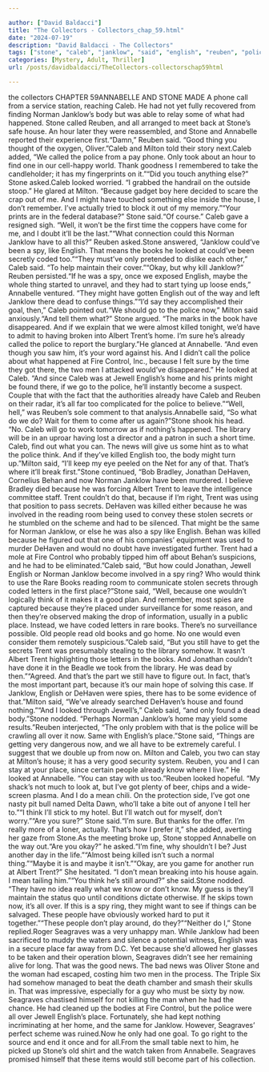 ```yaml
---

author: ["David Baldacci"]
title: "The Collectors - Collectors_chap_59.html"
date: "2024-07-19"
description: "David Baldacci - The Collectors"
tags: ["stone", "caleb", "janklow", "said", "english", "reuben", "police", "trent", "milton", "spy", "norman", "annabelle", "one", "looked", "might", "book", "house", "go", "killed", "home", "would", "think", "dehaven", "place", "seagraves"]
categories: [Mystery, Adult, Thriller]
url: /posts/davidbaldacci/TheCollectors-collectorschap59html

---
```


the collectors
CHAPTER 59ANNABELLE AND STONE MADE A phone call from a service station, reaching Caleb. He had not yet fully recovered from finding Norman Janklow’s body but was able to relay some of what had happened. Stone called Reuben, and all arranged to meet back at Stone’s safe house. An hour later they were reassembled, and Stone and Annabelle reported their experience first.“Damn,” Reuben said. “Good thing you thought of the oxygen, Oliver.”Caleb and Milton told their story next.Caleb added, “We called the police from a pay phone. Only took about an hour to find one in our cell-happy world. Thank goodness I remembered to take the candleholder; it has my fingerprints on it.”“Did you touch anything else?” Stone asked.Caleb looked worried. “I grabbed the handrail on the outside stoop.” He glared at Milton. “Because gadget boy here decided to scare the crap out of me. And I might have touched something else inside the house, I don’t remember. I’ve actually tried to block it out of my memory.”“Your prints are in the federal database?” Stone said.“Of course.” Caleb gave a resigned sigh. “Well, it won’t be the first time the coppers have come for me, and I doubt it’ll be the last.”“What connection could this Norman Janklow have to all this?” Reuben asked.Stone answered, “Janklow could’ve been a spy, like English. That means the books he looked at could’ve been secretly coded too.”“They must’ve only pretended to dislike each other,” Caleb said. “To help maintain their cover.”“Okay, but why kill Janklow?” Reuben persisted.“If he was a spy, once we exposed English, maybe the whole thing started to unravel, and they had to start tying up loose ends,” Annabelle ventured. “They might have gotten English out of the way and left Janklow there dead to confuse things.”“I’d say they accomplished their goal, then,” Caleb pointed out.“We should go to the police now,” Milton said anxiously.“And tell them what?” Stone argued. “The marks in the book have disappeared. And if we explain that we were almost killed tonight, we’d have to admit to having broken into Albert Trent’s home. I’m sure he’s already called the police to report the burglary.”He glanced at Annabelle. “And even though you saw him, it’s your word against his. And I didn’t call the police about what happened at Fire Control, Inc., because I felt sure by the time they got there, the two men I attacked would’ve disappeared.” He looked at Caleb. “And since Caleb was at Jewell English’s home and his prints might be found there, if we go to the police, he’ll instantly become a suspect. Couple that with the fact that the authorities already have Caleb and Reuben on their radar, it’s all far too complicated for the police to believe.”“Well, hell,” was Reuben’s sole comment to that analysis.Annabelle said, “So what do we do? Wait for them to come after us again?”Stone shook his head. “No. Caleb will go to work tomorrow as if nothing’s happened. The library will be in an uproar having lost a director and a patron in such a short time. Caleb, find out what you can. The news will give us some hint as to what the police think. And if they’ve killed English too, the body might turn up.”Milton said, “I’ll keep my eye peeled on the Net for any of that. That’s where it’ll break first.”Stone continued, “Bob Bradley, Jonathan DeHaven, Cornelius Behan and now Norman Janklow have been murdered. I believe Bradley died because he was forcing Albert Trent to leave the intelligence committee staff. Trent couldn’t do that, because if I’m right, Trent was using that position to pass secrets. DeHaven was killed either because he was involved in the reading room being used to convey these stolen secrets or he stumbled on the scheme and had to be silenced. That might be the same for Norman Janklow, or else he was also a spy like English. Behan was killed because he figured out that one of his companies’ equipment was used to murder DeHaven and would no doubt have investigated further. Trent had a mole at Fire Control who probably tipped him off about Behan’s suspicions, and he had to be eliminated.”Caleb said, “But how could Jonathan, Jewell English or Norman Janklow become involved in a spy ring? Who would think to use the Rare Books reading room to communicate stolen secrets through coded letters in the first place?”Stone said, “Well, because one wouldn’t logically think of it makes it a good plan. And remember, most spies are captured because they’re placed under surveillance for some reason, and then they’re observed making the drop of information, usually in a public place. Instead, we have coded letters in rare books. There’s no surveillance possible. Old people read old books and go home. No one would even consider them remotely suspicious.”Caleb said, “But you still have to get the secrets Trent was presumably stealing to the library somehow. It wasn’t Albert Trent highlighting those letters in the books. And Jonathan couldn’t have done it in the Beadle we took from the library. He was dead by then.”“Agreed. And that’s the part we still have to figure out. In fact, that’s the most important part, because it’s our main hope of solving this case. If Janklow, English or DeHaven were spies, there has to be some evidence of that.”Milton said, “We’ve already searched DeHaven’s house and found nothing.”“And I looked through Jewell’s,” Caleb said, “and only found a dead body.”Stone nodded. “Perhaps Norman Janklow’s home may yield some results.”Reuben interjected, “The only problem with that is the police will be crawling all over it now. Same with English’s place.”Stone said, “Things are getting very dangerous now, and we all have to be extremely careful. I suggest that we double up from now on. Milton and Caleb, you two can stay at Milton’s house; it has a very good security system. Reuben, you and I can stay at your place, since certain people already know where I live.” He looked at Annabelle. “You can stay with us too.”Reuben looked hopeful. “My shack’s not much to look at, but I’ve got plenty of beer, chips and a wide-screen plasma. And I do a mean chili. On the protection side, I’ve got one nasty pit bull named Delta Dawn, who’ll take a bite out of anyone I tell her to.”“I think I’ll stick to my hotel. But I’ll watch out for myself, don’t worry.”“Are you sure?” Stone said.“I’m sure. But thanks for the offer. I’m really more of a loner, actually. That’s how I prefer it,” she added, averting her gaze from Stone.As the meeting broke up, Stone stopped Annabelle on the way out.“Are you okay?” he asked.“I’m fine, why shouldn’t I be? Just another day in the life.”“Almost being killed isn’t such a normal thing.”“Maybe it is and maybe it isn’t.”“Okay, are you game for another run at Albert Trent?” She hesitated. “I don’t mean breaking into his house again. I mean tailing him.”“You think he’s still around?” she said.Stone nodded. “They have no idea really what we know or don’t know. My guess is they’ll maintain the status quo until conditions dictate otherwise. If he skips town now, it’s all over. If this is a spy ring, they might want to see if things can be salvaged. These people have obviously worked hard to put it together.”“These people don’t play around, do they?”“Neither do I,” Stone replied.Roger Seagraves was a very unhappy man. While Janklow had been sacrificed to muddy the waters and silence a potential witness, English was in a secure place far away from D.C. Yet because she’d allowed her glasses to be taken and their operation blown, Seagraves didn’t see her remaining alive for long. That was the good news. The bad news was Oliver Stone and the woman had escaped, costing him two men in the process. The Triple Six had somehow managed to beat the death chamber and smash their skulls in. That was impressive, especially for a guy who must be sixty by now. Seagraves chastised himself for not killing the man when he had the chance. He had cleaned up the bodies at Fire Control, but the police were all over Jewell English’s place. Fortunately, she had kept nothing incriminating at her home, and the same for Janklow. However, Seagraves’ perfect scheme was ruined.Now he only had one goal. To go right to the source and end it once and for all.From the small table next to him, he picked up Stone’s old shirt and the watch taken from Annabelle. Seagraves promised himself that these items would still become part of his collection.